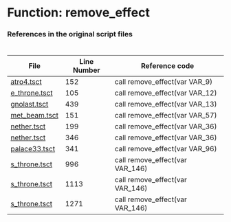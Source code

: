 # Function: remove_effect
### References in the original script files

#

| File | Line Number | Reference code |
| --- | --- | --- |
| [atro4.tsct](../../../out/atro4.tsct#L152) | 152 | call remove_effect(var VAR_9) |
| [e_throne.tsct](../../../out/e_throne.tsct#L105) | 105 | call remove_effect(var VAR_12) |
| [gnolast.tsct](../../../out/gnolast.tsct#L439) | 439 | call remove_effect(var VAR_13) |
| [met_beam.tsct](../../../out/met_beam.tsct#L151) | 151 | call remove_effect(var VAR_57) |
| [nether.tsct](../../../out/nether.tsct#L199) | 199 | call remove_effect(var VAR_36) |
| [nether.tsct](../../../out/nether.tsct#L346) | 346 | call remove_effect(var VAR_36) |
| [palace33.tsct](../../../out/palace33.tsct#L341) | 341 | call remove_effect(var VAR_96) |
| [s_throne.tsct](../../../out/s_throne.tsct#L996) | 996 | call remove_effect(var VAR_146) |
| [s_throne.tsct](../../../out/s_throne.tsct#L1113) | 1113 | call remove_effect(var VAR_146) |
| [s_throne.tsct](../../../out/s_throne.tsct#L1271) | 1271 | call remove_effect(var VAR_146) |
